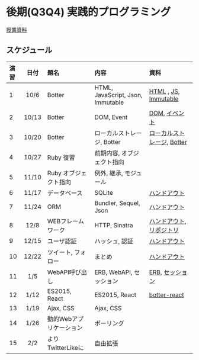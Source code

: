 # 後期(Q3Q4) 実践的プログラミング

[授業資料](https://sccp2016.github.io "授業資料")

## スケジュール

|演習 |日付   |題名                  |内容                             |資料     |
|:---|:-----:|:--------------------|:-------------------------------|:---------|
|1   |10/6   | Botter              | HTML, JavaScript, Json, Immutable| [HTML](http://nbviewer.jupyter.org/github/SCCP2016/botter-introduction/blob/master/chapter1/chapter1.ipynb) , [JS, Immutable](http://nbviewer.jupyter.org/github/SCCP2016/botter-introduction/blob/master/chapter2/chapter2.ipynb)|
|2   |10/13  | Botter              |  DOM, Event | [DOM](http://nbviewer.jupyter.org/github/SCCP2016/botter-introduction/blob/master/chapter3/chapter3.ipynb), [イベント](http://nbviewer.jupyter.org/github/SCCP2016/botter-introduction/blob/master/chapter4/chapter4.ipynb)| 
|3   |10/20  | Botter              | ローカルストレージ, Botter           | [ローカルストレージ](http://nbviewer.jupyter.org/github/SCCP2016/botter-introduction/blob/master/chapter5/chapter5.ipynb), [Botter](http://nbviewer.jupyter.org/github/SCCP2016/botter-introduction/blob/master/chapter6/chapter6.ipynb) |
|4   |10/27  | Ruby 復習            | 前期内容, オブジェクト指向         |          |
|5   |11/10  | Ruby オブジェクト指向  | 例外, 継承, モジュール            |          |
|6   |11/17  | データベース           | SQLite                        | [ハンドアウト](https://hackmd.io/s/Syrczkleg) | 
|7   |11/24  | ORM                  | Bundler, Sequel, Json         | [ハンドアウト](https://hackmd.io/s/rk8Oci7Gg) |
|8   |12/8   | WEBフレームワーク      | HTTP, Sinatra                 | [ハンドアウト](http://nbviewer.jupyter.org/github/SCCP2016/sinatra-tutorial/blob/master/sinatra_tutorial.ipynb), [リポジトリ](https://github.com/SCCP2016/http-exercise) |
|9   |12/15  | ユーザ認証             | ハッシュ, 認証                  | [ハンドアウト](https://github.com/SCCP2016/user-auth/blob/master/auth-tutorial.ipynb) |
|10  |12/22  | ツイート, フォロー      | まとめ                         | [ハンドアウト](https://hackmd.io/s/B1ODCt0Xe) |
|11  |1/5    | WebAPI呼び出し        | ERB, WebAPI, セッション         | [ERB](https://github.com/ababup1192/sinatra-erb-sample), [セッション](https://hackmd.io/s/ry5ECcImg) |
|12  |1/12   | ES2015, React        | ES2015, React                 | [botter-react](https://github.com/SCCP2016/botter-react) |
|13  |1/19   | Ajax, CSS            | Ajax, CSS                     |          |
|14  |1/26   | 動的Webアプリケーション | ポーリング                      |          |
|15  |2/2    | よりTwitterLikeに     | 自由拡張                       |          | 

